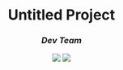 <div align=center>

# **Untitled Project**

### *Dev Team*

<a href="https://discord.com/users/263929094306005000"><img src="https://img.shields.io/badge/Discord-dev__maco-9cf?style=flat-square&logo=discord&logoColor=white"/></a>
<bn>
<a href="https://discord.com/users/750185506851258539"><img src="https://img.shields.io/badge/Discord-uranium6102-9cf?style=flat-square&logo=discord&logoColor=white"/></a>



</div>